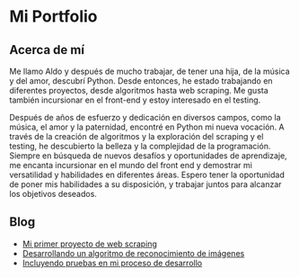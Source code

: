 <!DOCTYPE html>
<html>
<body>
	<h1>Mi Portfolio</h1>
	<h2>Acerca de mí</h2>
	<p>Me llamo Aldo y después de mucho trabajar, de tener una hija, de la música y del amor, descubrí Python. Desde entonces, he estado trabajando en diferentes proyectos, desde algoritmos hasta web scraping. Me gusta también incursionar en el front-end y estoy interesado en el testing.</p>
	<p>Después de años de esfuerzo y dedicación en diversos campos, como la música, el amor y la paternidad, encontré en Python mi nueva vocación. A través de la creación de algoritmos y la exploración del scraping y el testing, he descubierto la belleza y la complejidad de la programación. Siempre en búsqueda de nuevos desafíos y oportunidades de aprendizaje, me encanta incursionar en el mundo del front end y demostrar mi versatilidad y habilidades en diferentes áreas. Espero tener la oportunidad de poner mis habilidades a su disposición, y trabajar juntos para alcanzar los objetivos deseados.</p>
	<h2>Blog</h2>
	<ul>
		<li><a href="#">Mi primer proyecto de web scraping</a></li>
		<li><a href="#">Desarrollando un algoritmo de reconocimiento de imágenes</a></li>
		<li><a href="#">Incluyendo pruebas en mi proceso de desarrollo</a></li>
	</ul>
</body>
</html>
